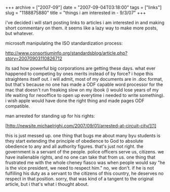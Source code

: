 +++
archive = ["2007-09"]
date = "2007-09-04T03:18:00"
tags = ["links"]
slug = "1188875880"
title = "things i am interested in - 9/3/07"
+++

i've decided i will start posting links to articles i am interested in and
making short commentary on them. it seems like a lazy way to make more
posts, but whatever.

microsoft manipulating the ISO standardization process:

http://www.consortiuminfo.org/standardsblog/article.php?story=20070903110826712

its sad how powerful big corporations are getting these days. what ever
happened to competing by ones merits instead of by force? i hope this
straightens itself out. i will admit, most of my documents are in .doc
format, but that's because no one has made a ODF capable word processor
for the mac that doesn't run freaking slow on my ibook (i would lose years
of my life waiting for neooffice to open up everytime i needed to write
something). i wish apple would have done the right thing and made pages
ODF compatible.

man arrested for standing up for his rights:

[http://newsite.michaelrighi.com/2007/09/01/arrested-at-circuit-city/][1]

this is just messed up. one thing that bugs me about many byu students is
they start extending the principle of obedience to God to absolute
obedience to any and all authority figures. that's just not right. the
government is a servant of the people. police officers serve us, citizens.
we have inalienable rights, and no one can take that from us. one thing
that frustrated me with the whole cheney fiasco was when people would say
"he is the vice president, we need to respect him." no, we don't. if he is
not fulfilling his duty as a servant to the citizens of this country, he
deserves no respect in that position. sorry, that was kind of a tangent to
the original article, but i that's what i thought about.

[1]: https://web.archive.org/web/20090204005304/http://newsite.michaelrighi.com/2007/09/01/arrested-at-circuit-city/
